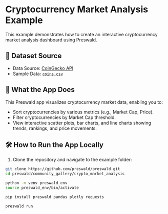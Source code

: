 # Cryptocurrency Market Analysis Example

This example demonstrates how to create an interactive cryptocurrency market analysis dashboard using Preswald.

## 📌 Dataset Source

- Data Source: [CoinGecko API](https://www.coingecko.com/api)
- Sample Data: [`coins.csv`](./data/coins.csv)

## 🚀 What the App Does

This Preswald app visualizes cryptocurrency market data, enabling you to:

- Sort cryptocurrencies by various metrics (e.g., Market Cap, Price).
- Filter cryptocurrencies by Market Cap threshold.
- View interactive scatter plots, bar charts, and line charts showing trends, rankings, and price movements.

## 🛠️ How to Run the App Locally

1. Clone the repository and navigate to the example folder:

```bash
git clone https://github.com/preswald/preswald.git
cd preswald/community_gallery/crypto_market_analysis

python -m venv preswald_env
source preswald_env/bin/activate

pip install preswald pandas plotly requests

preswald run

